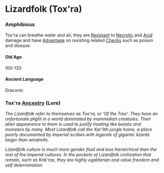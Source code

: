 # Lizardfolk (Tox'ra)
### Amphibious 
Tox'ra can breathe water and air, they are [Resistant](../../Conditions/Resistant.md) to [Necrotic](../../Damage%20Types/Necrotic.md) and [Acid](../../Damage%20Types/Acid.md) damage and have [Advantage](../../Game%20Procedures/Dice%20Rolls/Advantage.md) on resisting related [Checks](../../Game%20Procedures/Check.md) such as poison and disease.
#### Old Age
100-120
#### Ancient Language
Draconic

### Tox'ra [Ancestry](Ancestry.md) (Lore)
*The Lizardfolk refer to themselves as Tox'ra, or 'Of the Tree'. They have an unfortunate plight in a world dominated by mammalian creatures. Their alien appearance to them is used to justify treating like beasts and monsters by many. Most Lizardfolk call the Xar’lith jungle home, a place poorly documented by imperial scribes with legends of gigantic lizards larger than windmills.*

*Lizardfolk culture is much more gender fluid and less hierarchical than the rest of the Imperial cultures. In the pockets of Lizardfolk civilization that remain, such as Krik’ras, they are highly egalitarian and value freedom and self determination.*